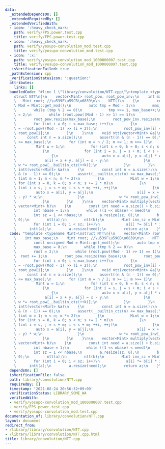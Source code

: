 ```yaml
---
data:
  _extendedDependsOn: []
  _extendedRequiredBy: []
  _extendedVerifiedWith:
  - icon: ':heavy_check_mark:'
    path: verify/FPS.power.test.cpp
    title: verify/FPS.power.test.cpp
  - icon: ':heavy_check_mark:'
    path: verify/yosupo-convolution_mod.test.cpp
    title: verify/yosupo-convolution_mod.test.cpp
  - icon: ':x:'
    path: verify/yosupo-convolution_mod_1000000007.test.cpp
    title: verify/yosupo-convolution_mod_1000000007.test.cpp
  _isVerificationFailed: true
  _pathExtension: cpp
  _verificationStatusIcon: ':question:'
  attributes:
    links: []
  bundledCode: "#line 1 \"library/convolution/NTT.cpp\"\ntemplate <typename Mint>\n\
    struct NTT\n{\n    vector<Mint> root_pow, root_pow_inv;\n    int max_base;\n \
    \   Mint root; //\u539F\u59CB\u6839\n\n    NTT()\n    {\n        const unsigned\
    \ Mod = Mint::get_mod();\n        auto tmp = Mod - 1;\n        max_base = 0;\n\
    \        while (tmp % 2 == 0)\n            tmp >>= 1, max_base++;\n        root\
    \ = 2;\n        while (root.pow((Mod - 1) >> 1) == 1)\n            root += 1;\n\
    \        root_pow.resize(max_base);\n        root_pow_inv.resize(max_base);\n\
    \        for (int i = 0; i < max_base; i++)\n        {\n            root_pow[i]\
    \ = -root.pow((Mod - 1) >> (i + 2));\n            root_pow_inv[i] = Mint(1) /\
    \ root_pow[i];\n        }\n    }\n\n    void ntt(vector<Mint> &a)\n    {\n   \
    \     const int n = a.size();\n        assert((n & (n - 1)) == 0);\n        assert(__builtin_ctz(n)\
    \ <= max_base);\n        for (int m = n / 2; m >= 1; m >>= 1)\n        {\n   \
    \         Mint w = 1;\n            for (int s = 0, k = 0; s < n; s += 2 * m)\n\
    \            {\n                for (int i = s, j = s + m; i < s + m; ++i, ++j)\n\
    \                {\n                    auto x = a[i], y = a[j] * w;\n       \
    \             a[i] = x + y, a[j] = x - y;\n                }\n               \
    \ w *= root_pow[__builtin_ctz(++k)];\n            }\n        }\n    }\n\n    void\
    \ intt(vector<Mint> &a)\n    {\n        const int n = a.size();\n        assert((n\
    \ & (n - 1)) == 0);\n        assert(__builtin_ctz(n) <= max_base);\n        for\
    \ (int m = 1; m < n; m *= 2)\n        {\n            Mint w = 1;\n           \
    \ for (int s = 0, k = 0; s < n; s += 2 * m)\n            {\n                for\
    \ (int i = s, j = s + m; i < s + m; ++i, ++j)\n                {\n           \
    \         auto x = a[i], y = a[j];\n                    a[i] = x + y, a[j] = (x\
    \ - y) * w;\n                }\n                w *= root_pow_inv[__builtin_ctz(++k)];\n\
    \            }\n        }\n    }\n\n    vector<Mint> multiply(vector<Mint> a,\
    \ vector<Mint> b)\n    {\n        const int need = a.size() + b.size() - 1;\n\
    \        int nbase = 1;\n        while ((1 << nbase) < need)\n            nbase++;\n\
    \        int sz = 1 << nbase;\n        a.resize(sz, 0);\n        b.resize(sz,\
    \ 0);\n        ntt(a);\n        ntt(b);\n        Mint inv_sz = Mint(1) / sz;\n\
    \        for (int i = 0; i < sz; i++)\n            a[i] *= b[i] * inv_sz;\n  \
    \      intt(a);\n        a.resize(need);\n        return a;\n    }\n};\n"
  code: "template <typename Mint>\nstruct NTT\n{\n    vector<Mint> root_pow, root_pow_inv;\n\
    \    int max_base;\n    Mint root; //\u539F\u59CB\u6839\n\n    NTT()\n    {\n\
    \        const unsigned Mod = Mint::get_mod();\n        auto tmp = Mod - 1;\n\
    \        max_base = 0;\n        while (tmp % 2 == 0)\n            tmp >>= 1, max_base++;\n\
    \        root = 2;\n        while (root.pow((Mod - 1) >> 1) == 1)\n          \
    \  root += 1;\n        root_pow.resize(max_base);\n        root_pow_inv.resize(max_base);\n\
    \        for (int i = 0; i < max_base; i++)\n        {\n            root_pow[i]\
    \ = -root.pow((Mod - 1) >> (i + 2));\n            root_pow_inv[i] = Mint(1) /\
    \ root_pow[i];\n        }\n    }\n\n    void ntt(vector<Mint> &a)\n    {\n   \
    \     const int n = a.size();\n        assert((n & (n - 1)) == 0);\n        assert(__builtin_ctz(n)\
    \ <= max_base);\n        for (int m = n / 2; m >= 1; m >>= 1)\n        {\n   \
    \         Mint w = 1;\n            for (int s = 0, k = 0; s < n; s += 2 * m)\n\
    \            {\n                for (int i = s, j = s + m; i < s + m; ++i, ++j)\n\
    \                {\n                    auto x = a[i], y = a[j] * w;\n       \
    \             a[i] = x + y, a[j] = x - y;\n                }\n               \
    \ w *= root_pow[__builtin_ctz(++k)];\n            }\n        }\n    }\n\n    void\
    \ intt(vector<Mint> &a)\n    {\n        const int n = a.size();\n        assert((n\
    \ & (n - 1)) == 0);\n        assert(__builtin_ctz(n) <= max_base);\n        for\
    \ (int m = 1; m < n; m *= 2)\n        {\n            Mint w = 1;\n           \
    \ for (int s = 0, k = 0; s < n; s += 2 * m)\n            {\n                for\
    \ (int i = s, j = s + m; i < s + m; ++i, ++j)\n                {\n           \
    \         auto x = a[i], y = a[j];\n                    a[i] = x + y, a[j] = (x\
    \ - y) * w;\n                }\n                w *= root_pow_inv[__builtin_ctz(++k)];\n\
    \            }\n        }\n    }\n\n    vector<Mint> multiply(vector<Mint> a,\
    \ vector<Mint> b)\n    {\n        const int need = a.size() + b.size() - 1;\n\
    \        int nbase = 1;\n        while ((1 << nbase) < need)\n            nbase++;\n\
    \        int sz = 1 << nbase;\n        a.resize(sz, 0);\n        b.resize(sz,\
    \ 0);\n        ntt(a);\n        ntt(b);\n        Mint inv_sz = Mint(1) / sz;\n\
    \        for (int i = 0; i < sz; i++)\n            a[i] *= b[i] * inv_sz;\n  \
    \      intt(a);\n        a.resize(need);\n        return a;\n    }\n};\n"
  dependsOn: []
  isVerificationFile: false
  path: library/convolution/NTT.cpp
  requiredBy: []
  timestamp: '2021-08-24 20:56:32+09:00'
  verificationStatus: LIBRARY_SOME_WA
  verifiedWith:
  - verify/yosupo-convolution_mod_1000000007.test.cpp
  - verify/FPS.power.test.cpp
  - verify/yosupo-convolution_mod.test.cpp
documentation_of: library/convolution/NTT.cpp
layout: document
redirect_from:
- /library/library/convolution/NTT.cpp
- /library/library/convolution/NTT.cpp.html
title: library/convolution/NTT.cpp
---
```


